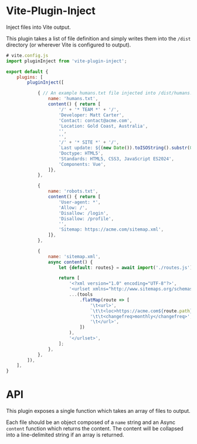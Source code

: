 Vite-Plugin-Inject
==================
Inject files into Vite output.

This plugin takes a list of file definition and simply writes them into the `/dist` directory (or wherever Vite is configured to output).


```javascript
# vite.config.js
import pluginInject from 'vite-plugin-inject';

export default {
    plugins: [
        pluginInject([

            { // An example humans.txt file injected into /dist/humans.txt
                name: 'humans.txt',
                content() { return [
                    '/' + '* TEAM *' + '/',
                    'Developer: Matt Carter',
                    'Contact: contact@acme.com',
                    'Location: Gold Coast, Australia',
                    '',
                    '',
                    '/' + '* SITE *' + '/',
                    `Last update: ${(new Date()).toISOString().substr(0, 10).replace(/-/g, '\/')}`,
                    'Doctype: HTML5',
                    'Standards: HTML5, CSS3, JavaScript ES2024',
                    'Components: Vue',
                ]},
            },

            {
                name: 'robots.txt',
                content() { return [
                    'User-agent: *',
                    'Allow: /',
                    'Disallow: /login',
                    'Disallow: /profile',
                    '',
                    'Sitemap: https://acme.com/sitemap.xml',
                ]},
            },

            {
                name: 'sitemap.xml',
                async content() {
                    let {default: routes} = await import('./routes.js');

                    return [
                        '<?xml version="1.0" encoding="UTF-8"?>',
                        '<urlset xmlns="http://www.sitemaps.org/schemas/sitemap/0.9">',
                        ...(tools
                            .flatMap(route => [
                                '\t<url>',
                                `\t\t<loc>https://acme.com${route.path}</loc>`,
                                '\t\t<changefreq>monthly</changefreq>',
                                '\t</url>',
                            ])
                        ),
                        '</urlset>',
                    ];
                },
            },
        ]),
    ],
}
```


API
===
This plugin exposes a single function which takes an array of files to output.

Each file should be an object composed of a `name` string and an Async `content` function which returns the content. The content will be collapsed into a line-delimited string if an array is returned.
